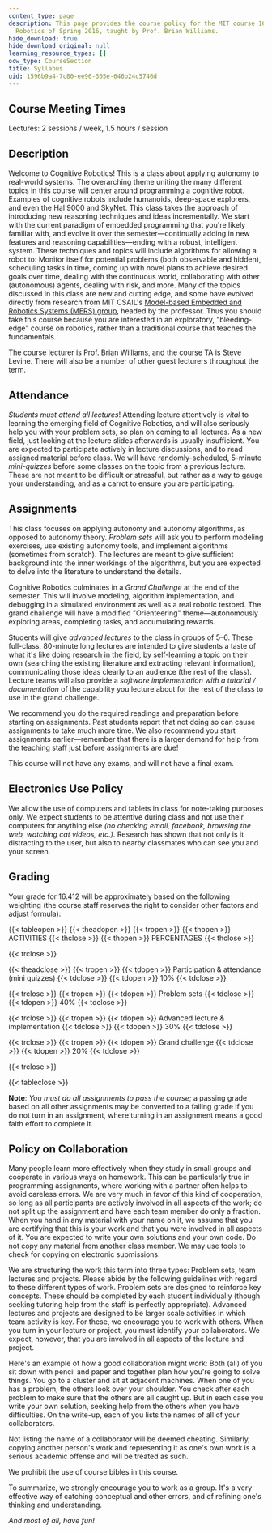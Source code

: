 ```yaml
---
content_type: page
description: This page provides the course policy for the MIT course 16.412J Cognitive
  Robotics of Spring 2016, taught by Prof. Brian Williams.
hide_download: true
hide_download_original: null
learning_resource_types: []
ocw_type: CourseSection
title: Syllabus
uid: 1596b9a4-7c80-ee96-305e-646b24c5746d
---
```


Course Meeting Times
--------------------

Lectures: 2 sessions / week, 1.5 hours / session

Description
-----------

Welcome to Cognitive Robotics! This is a class about applying autonomy to real-world systems. The overarching theme uniting the many different topics in this course will center around programming a cognitive robot. Examples of cognitive robots include humanoids, deep-space explorers, and even the Hal 9000 and SkyNet. This class takes the approach of introducing new reasoning techniques and ideas incrementally. We start with the current paradigm of embedded programming that you're likely familiar with, and evolve it over the semester—continually adding in new features and reasoning capabilities—ending with a robust, intelligent system. These techniques and topics will include algorithms for allowing a robot to: Monitor itself for potential problems (both observable and hidden), scheduling tasks in time, coming up with novel plans to achieve desired goals over time, dealing with the continuous world, collaborating with other (autonomous) agents, dealing with risk, and more. Many of the topics discussed in this class are new and cutting edge, and some have evolved directly from research from MIT CSAIL's [Model-based Embedded and Robotics Systems (MERS) group](https://www.csail.mit.edu/research/model-based-embedded-and-robotics-systems-group), headed by the professor. Thus you should take this course because you are interested in an exploratory, "bleeding-edge" course on robotics, rather than a traditional course that teaches the fundamentals.

The course lecturer is Prof. Brian Williams, and the course TA is Steve Levine. There will also be a number of other guest lecturers throughout the term.

Attendance
----------

_Students must attend all lectures_! Attending lecture attentively is _vital_ to learning the emerging field of Cognitive Robotics, and will also seriously help you with your problem sets, so plan on coming to all lectures. As a new field, just looking at the lecture slides afterwards is usually insufficient. You are expected to participate actively in lecture discussions, and to read assigned material before class. We will have randomly-scheduled, 5-minute _mini-quizzes_ before some classes on the topic from a previous lecture. These are not meant to be difficult or stressful, but rather as a way to gauge your understanding, and as a carrot to ensure you are participating.

Assignments
-----------

This class focuses on applying autonomy and autonomy algorithms, as opposed to autonomy theory. _Problem sets_ will ask you to perform modeling exercises, use existing autonomy tools, and implement algorithms (sometimes from scratch). The lectures are meant to give sufficient background into the inner workings of the algorithms, but you are expected to delve into the literature to understand the details.

Cognitive Robotics culminates in a _Grand Challenge_ at the end of the semester. This will involve modeling, algorithm implementation, and debugging in a simulated environment as well as a real robotic testbed. The grand challenge will have a modified "Orienteering" theme—autonomously exploring areas, completing tasks, and accumulating rewards.

Students will give _advanced lectures_ to the class in groups of 5–6. These full-class, 80-minute long lectures are intended to give students a taste of what it's like doing research in the field, by self-learning a topic on their own (searching the existing literature and extracting relevant information), communicating those ideas clearly to an audience (the rest of the class). Lecture teams will also provide a _software implementation with a tutorial / documentation_ of the capability you lecture about for the rest of the class to use in the grand challenge.

We recommend you do the required readings and preparation before starting on assignments. Past students report that not doing so can cause assignments to take much more time. We also recommend you start assignments earlier—remember that there is a larger demand for help from the teaching staff just before assignments are due!

This course will not have any exams, and will not have a final exam.

Electronics Use Policy
----------------------

We allow the use of computers and tablets in class for note-taking purposes only. We expect students to be attentive during class and not use their computers for anything else _(no checking email, facebook, browsing the web, watching cat videos, etc.)_. Research has shown that not only is it distracting to the user, but also to nearby classmates who can see you and your screen.

Grading
-------

Your grade for 16.412 will be approximately based on the following weighting (the course staff reserves the right to consider other factors and adjust formula):

{{< tableopen >}}
{{< theadopen >}}
{{< tropen >}}
{{< thopen >}}
ACTIVITIES
{{< thclose >}}
{{< thopen >}}
PERCENTAGES
{{< thclose >}}

{{< trclose >}}

{{< theadclose >}}
{{< tropen >}}
{{< tdopen >}}
Participation & attendance (mini quizzes)
{{< tdclose >}}
{{< tdopen >}}
10%
{{< tdclose >}}

{{< trclose >}}
{{< tropen >}}
{{< tdopen >}}
Problem sets
{{< tdclose >}}
{{< tdopen >}}
40%
{{< tdclose >}}

{{< trclose >}}
{{< tropen >}}
{{< tdopen >}}
Advanced lecture & implementation
{{< tdclose >}}
{{< tdopen >}}
30%
{{< tdclose >}}

{{< trclose >}}
{{< tropen >}}
{{< tdopen >}}
Grand challenge
{{< tdclose >}}
{{< tdopen >}}
20%
{{< tdclose >}}

{{< trclose >}}

{{< tableclose >}}

**Note**: _You must do all assignments to pass the course_; a passing grade based on all other assignments may be converted to a failing grade if you do not turn in an assignment, where turning in an assignment means a good faith effort to complete it.

Policy on Collaboration
-----------------------

Many people learn more effectively when they study in small groups and cooperate in various ways on homework. This can be particularly true in programming assignments, where working with a partner often helps to avoid careless errors. We are very much in favor of this kind of cooperation, so long as all participants are actively involved in all aspects of the work; do not split up the assignment and have each team member do only a fraction. When you hand in any material with your name on it, we assume that you are certifying that this is your work and that you were involved in all aspects of it. You are expected to write your own solutions and your own code. Do not copy any material from another class member. We may use tools to check for copying on electronic submissions.

We are structuring the work this term into three types: Problem sets, team lectures and projects. Please abide by the following guidelines with regard to these different types of work. Problem sets are designed to reinforce key concepts. These should be completed by each student individually (though seeking tutoring help from the staff is perfectly appropriate). Advanced lectures and projects are designed to be larger scale activities in which team activity is key. For these, we encourage you to work with others. When you turn in your lecture or project, you must identify your collaborators. We expect, however, that you are involved in all aspects of the lecture and project.

Here's an example of how a good collaboration might work: Both (all) of you sit down with pencil and paper and together plan how you're going to solve things. You go to a cluster and sit at adjacent machines. When one of you has a problem, the others look over your shoulder. You check after each problem to make sure that the others are all caught up. But in each case you write your own solution, seeking help from the others when you have difficulties. On the write-up, each of you lists the names of all of your collaborators.

Not listing the name of a collaborator will be deemed cheating. Similarly, copying another person's work and representing it as one's own work is a serious academic offense and will be treated as such.

We prohibit the use of course bibles in this course.

To summarize, we strongly encourage you to work as a group. It's a very effective way of catching conceptual and other errors, and of refining one's thinking and understanding.

_And most of all, have fun!_